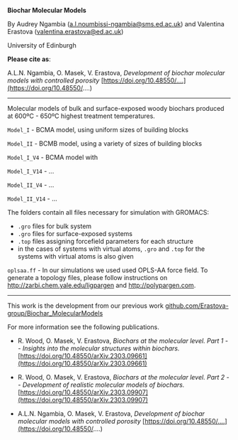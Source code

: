 **Biochar Molecular Models**

By Audrey Ngambia (a.l.noumbissi-ngambia@sms.ed.ac.uk) and Valentina Erastova (valentina.erastova@ed.ac.uk)

University of Edinburgh


**Please cite as**: 

A.L.N. Ngambia, O. Masek, V. Erastova, _Development of biochar molecular models with controlled porosity_ [https://doi.org/10.48550/....](https://doi.org/10.48550/....)


---
Molecular models of bulk and surface-exposed woody biochars produced at 600ºC - 650ºC highest treatment temperatures.

`Model_I` - BCMA model, using uniform sizes of building blocks 

`Model_II` - BCMB model, using a variety of sizes of building blocks 

`Model_I_V4` - BCMA model with 

`Model_I_V14` - ...

`Model_II_V4` - ...

`Model_II_V14` - ...


The folders contain all files necessary for simulation with GROMACS:
 - `.gro` files for bulk system
 - `.gro` files for surface-exposed systems
 - `.top` files assigning forcefield parameters for each structure
 -  in the cases of systems with virtual atoms, `.gro` and `.top` for the systems with virtual atoms is also given


`oplsaa.ff` - In our simulations we used used OPLS-AA force field. 
To generate a topology files, please follow instructions on http://zarbi.chem.yale.edu/ligpargen and http://polypargen.com.




-----
This work is the development from our previous work [github.com/Erastova-group/Biochar_MolecularModels](https://github.com/Erastova-group/Biochar_MolecularModels)

For more information see the following publications.

- R. Wood, O. Masek, V. Erastova, _Biochars at the molecular level. Part 1 -- Insights into the molecular structures within biochars._ [https://doi.org/10.48550/arXiv.2303.09661](https://doi.org/10.48550/arXiv.2303.09661)

- R. Wood, O. Masek, V. Erastova, _Biochars at the molecular level. Part 2 -- Development of realistic molecular models of biochars._ [https://doi.org/10.48550/arXiv.2303.09907](https://doi.org/10.48550/arXiv.2303.09907)

- A.L.N. Ngambia, O. Masek, V. Erastova, _Development of biochar molecular models with controlled porosity_ [https://doi.org/10.48550/....](https://doi.org/10.48550/....)







